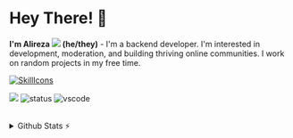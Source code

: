 # Hey There! 👋
**I'm Alireza <img src="https://media.giphy.com/media/WUlplcMpOCEmTGBtBW/giphy.gif" width="30"> (he/they)** - I'm a backend developer. I'm interested in development, moderation, and building thriving online communities. I work on random projects in my free time.

[![SkillIcons](https://skillicons.dev/icons?i=js,ts,go,nodejs,express,nestjs,mongodb,postgres,linux,docker)](https://skillicons.dev)<br/>

[![](https://visitcount.itsvg.in/api?id=alirezanqp&icon=0&color=12)](https://visitcount.itsvg.in)
![status](https://nocache.advaith.workers.dev?url=https://img.shields.io/endpoint?url=https://dev.discordprofiles.me/api/badge/status/276544649148235776?simple=true)
![vscode](https://nocache.advaith.workers.dev?url=https://img.shields.io/endpoint?url=https://dev.discordprofiles.me/api/badge/vscode/276544649148235776)


<br/>

<details>
  <summary>Github Stats ⚡</summary>
  <br/>
  
  <a href="#">![](https://github.com/alirezanqp/github-stats/blob/master/generated/overview.svg)</a>
  <a href="#">![Top langs](https://github.com/alirezanqp/github-stats/blob/master/generated/languages.svg)</a>
</details>
